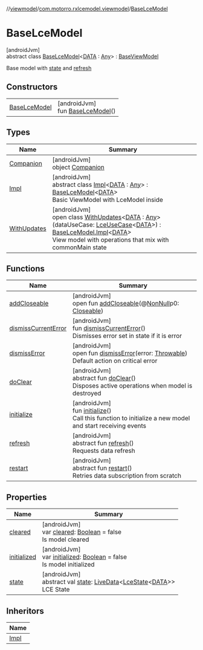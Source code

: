 //[viewmodel](../../../index.md)/[com.motorro.rxlcemodel.viewmodel](../index.md)/[BaseLceModel](index.md)

# BaseLceModel

[androidJvm]\
abstract class [BaseLceModel](index.md)&lt;[DATA](index.md) : [Any](https://kotlinlang.org/api/latest/jvm/stdlib/kotlin/-any/index.html)&gt; : [BaseViewModel](../-base-view-model/index.md)

Base model with [state](state.md) and [refresh](refresh.md)

## Constructors

| | |
|---|---|
| [BaseLceModel](-base-lce-model.md) | [androidJvm]<br>fun [BaseLceModel](-base-lce-model.md)() |

## Types

| Name | Summary |
|---|---|
| [Companion](-companion/index.md) | [androidJvm]<br>object [Companion](-companion/index.md) |
| [Impl](-impl/index.md) | [androidJvm]<br>abstract class [Impl](-impl/index.md)&lt;[DATA](-impl/index.md) : [Any](https://kotlinlang.org/api/latest/jvm/stdlib/kotlin/-any/index.html)&gt; : [BaseLceModel](index.md)&lt;[DATA](-impl/index.md)&gt; <br>Basic ViewModel with LceModel inside |
| [WithUpdates](-with-updates/index.md) | [androidJvm]<br>open class [WithUpdates](-with-updates/index.md)&lt;[DATA](-with-updates/index.md) : [Any](https://kotlinlang.org/api/latest/jvm/stdlib/kotlin/-any/index.html)&gt;(dataUseCase: [LceUseCase](../../../../rx/rx/com.motorro.rxlcemodel.rx/-lce-use-case/index.md)&lt;[DATA](-with-updates/index.md)&gt;) : [BaseLceModel.Impl](-impl/index.md)&lt;[DATA](-with-updates/index.md)&gt; <br>View model with operations that mix with commonMain state |

## Functions

| Name | Summary |
|---|---|
| [addCloseable](../-base-view-model/index.md#264516373%2FFunctions%2F1456247564) | [androidJvm]<br>open fun [addCloseable](../-base-view-model/index.md#264516373%2FFunctions%2F1456247564)(@[NonNull](https://developer.android.com/reference/kotlin/androidx/annotation/NonNull.html)p0: [Closeable](https://developer.android.com/reference/kotlin/java/io/Closeable.html)) |
| [dismissCurrentError](dismiss-current-error.md) | [androidJvm]<br>fun [dismissCurrentError](dismiss-current-error.md)()<br>Dismisses error set in state if it is error |
| [dismissError](dismiss-error.md) | [androidJvm]<br>open fun [dismissError](dismiss-error.md)(error: [Throwable](https://kotlinlang.org/api/latest/jvm/stdlib/kotlin/-throwable/index.html))<br>Default action on critical error |
| [doClear](../-base-view-model/do-clear.md) | [androidJvm]<br>abstract fun [doClear](../-base-view-model/do-clear.md)()<br>Disposes active operations when model is destroyed |
| [initialize](../-base-view-model/initialize.md) | [androidJvm]<br>fun [initialize](../-base-view-model/initialize.md)()<br>Call this function to initialize a new model and start receiving events |
| [refresh](refresh.md) | [androidJvm]<br>abstract fun [refresh](refresh.md)()<br>Requests data refresh |
| [restart](restart.md) | [androidJvm]<br>abstract fun [restart](restart.md)()<br>Retries data subscription from scratch |

## Properties

| Name | Summary |
|---|---|
| [cleared](../-base-view-model/cleared.md) | [androidJvm]<br>var [cleared](../-base-view-model/cleared.md): [Boolean](https://kotlinlang.org/api/latest/jvm/stdlib/kotlin/-boolean/index.html) = false<br>Is model cleared |
| [initialized](../-base-view-model/initialized.md) | [androidJvm]<br>var [initialized](../-base-view-model/initialized.md): [Boolean](https://kotlinlang.org/api/latest/jvm/stdlib/kotlin/-boolean/index.html) = false<br>Is model initialized |
| [state](state.md) | [androidJvm]<br>abstract val [state](state.md): [LiveData](https://developer.android.com/reference/kotlin/androidx/lifecycle/LiveData.html)&lt;[LceState](../../../../lce/lce/com.motorro.rxlcemodel.lce/-lce-state/index.md)&lt;[DATA](index.md)&gt;&gt;<br>LCE State |

## Inheritors

| Name |
|---|
| [Impl](-impl/index.md) |
